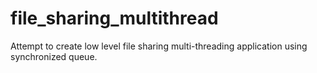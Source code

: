 # file_sharing_multithread
Attempt to create low level file sharing multi-threading application using synchronized queue. 
